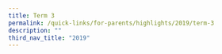 ```yaml
---
title: Term 3
permalink: /quick-links/for-parents/highlights/2019/term-3
description: ""
third_nav_title: "2019"
---
```

